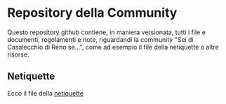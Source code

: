 # Repository della Community

Questo repository github contiene, in maniera versionata, tutti i file e documenti, regolamenti e note, riguardandi la community "Sei di Casalecchio di Reno se...", come ad esempio il file della netiquette o altre risorse.

## Netiquette

Ecco il file della [netiquette](docs/NETIQUETTE.md)